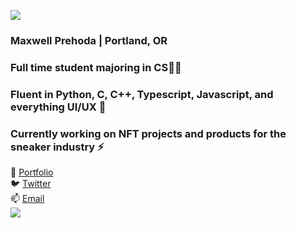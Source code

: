 ![](https://i.imgur.com/4M7IWwP.gif)
### Maxwell Prehoda | Portland, OR
### Full time student majoring in CS👨‍🎓
### Fluent in Python, C, C++, Typescript, Javascript, and everything UI/UX 🌱
### Currently working on NFT projects and products for the sneaker industry ⚡
🤹 [Portfolio](https://maxprehoda.info) <br>
🐦 [Twitter](https://twitter.com/lunarisachef) <br>
📫 [Email](mailto:maxprehoda@gmail.com) <br>
![](https://i.imgur.com/4M7IWwP.gif)
<!--
**MaxPrehoda/MaxPrehoda** is a ✨ _special_ ✨ repository because its `README.md` (this file) appears on your GitHub profile.

